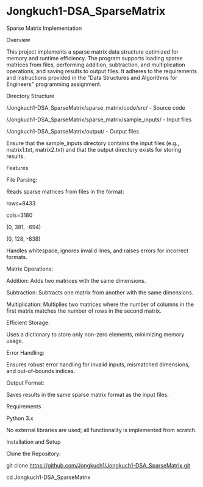 # Jongkuch1-DSA_SparseMatrix


Sparse Matrix Implementation


Overview


This project implements a sparse matrix data structure optimized for memory and runtime efficiency.
The program supports loading sparse matrices from files, performing addition, subtraction, and multiplication operations, and saving results to output files.
It adheres to the requirements and instructions provided in the "Data Structures and Algorithms for Engineers" programming assignment.


Directory Structure

/Jongkuch1-DSA_SparseMatrix/sparse_matrix/code/src/ - Source code

/Jongkuch1-DSA_SparseMatrix/sparse_matrix/sample_inputs/ - Input files

/Jongkuch1-DSA_SparseMatrix/output/ - Output files

Ensure that the sample_inputs directory contains the input files (e.g., matrix1.txt, matrix2.txt) and that the output directory exists for storing results.

Features

File Parsing:

Reads sparse matrices from files in the format:

rows=8433

cols=3180

(0, 381, -694)

(0, 128, -838)


Handles whitespace, ignores invalid lines, and raises errors for incorrect formats.

Matrix Operations:

Addition: Adds two matrices with the same dimensions.

Subtraction: Subtracts one matrix from another with the same dimensions.

Multiplication: Multiplies two matrices where the number of columns in the first matrix matches the number of rows in the second matrix.

Efficient Storage:

Uses a dictionary to store only non-zero elements, minimizing memory usage.

Error Handling:

Ensures robust error handling for invalid inputs, mismatched dimensions, and out-of-bounds indices.

Output Format:

Saves results in the same sparse matrix format as the input files.

Requirements

Python 3.x

No external libraries are used; all functionality is implemented from scratch.

Installation and Setup

Clone the Repository:

git clone https://github.com/Jongkuch1/Jongkuch1-DSA_SparseMatrix.git

cd Jongkuch1-DSA_SparseMatrix

